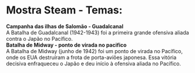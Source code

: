 # Mostra Steam - Temas:
<strong>Campanha das ilhas de Salomão - Guadalcanal</strong><br>
A Batalha de Guadalcanal (1942-1943) foi a primeira grande ofensiva aliada contra o Japão no Pacífico.<br>
<strong>Batalha de Midway - ponto de virada no pacifico</strong><br>
A Batalha de Midway (junho de 1942) foi um ponto de virada no Pacífico, onde os EUA destruíram a frota de porta-aviões japonesa. Essa vitória decisiva enfraqueceu o Japão e deu início à ofensiva aliada no Pacífico.

